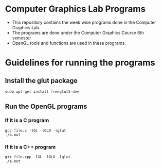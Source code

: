 # Computer Graphics Lab Programs
- This repository contains the week wise programs done in the Computer Graphics Lab.
- The programs are done under the Computer Graphics Course 6th semester
- OpenGL tools and functions are used in these programs.


# Guidelines for running the programs
## Install the glut package
```
sudo apt-get install freeglut3-dev
```
## Run the OpenGL programs
### If it is a C program
```
gcc file.c -lGL -lGLU -lglut 
./a.out
```
### If it is a C++ program
```
g++ file.cpp -lGL -lGLU -lglut 
./a.out
```
